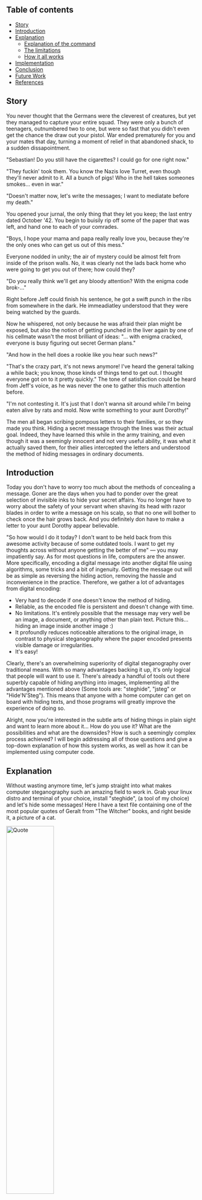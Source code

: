 <!-- TABLE OF CONTENTS -->
## Table of contents
	
* [Story](#story)
* [Introduction](#introduction)
* [Explanation](#explanation)
  * [Explanation of the command](#explanation-of-the-command)
  * [The limitations](#the-limitations)
  * [How it all works](#how-it-all-works)
* [Implementation](#implementation)
* [Conclusion](#conclusion)
* [Future Work](#future-work)
* [References](#references)

<!-- STORY -->
## Story

You never thought that the Germans were the cleverest of creatures, but yet they managed to capture your entire squad. They were only a bunch of teenagers, outnumbered two to one, but were so fast that you didn't even get the chance the draw out your pistol. War ended prematurely for you and your mates that day, turning a moment of relief in that abandoned shack, to a sudden dissapointment.

"Sebastian! Do you still have the cigarettes? I could go for one right now."

"They fuckin' took them. You know the Nazis love Turret, even though they'll never admit to it. All a bunch of pigs! Who in the hell takes someones smokes... even in war."

"Doesn't matter now, let's write the messages; I want to mediatate before my death."

You opened your jurnal, the only thing that they let you keep; the last entry dated October '42. You begin to buisily rip off some of the paper that was left, and hand one to each of your comrades.

"Boys, I hope your mama and papa really really love you, because they're the only ones who can get us out of this mess."

Everyone nodded in unity; the air of mystery could be almost felt from inside of the prison walls. No, it was clearly not the lads back home who were going to get you out of there; how could they?

"Do you really think we'll get any bloody attention? With the enigma code brok-..." 

Right before Jeff could finish his sentence, he got a swift punch in the ribs from somewhere in the dark. He immeadiatley understood that they were being watched by the guards.

Now he whispered, not only because he was afraid their plan might be exposed, but also the notion of getting punched in the liver again by one of his cellmate wasn't the most brilliant of ideas: "... with enigma cracked, everyone is busy figuring out secret German plans."

"And how in the hell does a rookie like you hear such news?"

"That's the crazy part, it's not news anymore! I've heard the general talking a while back; you know, those kinds of things tend to get out. I thought everyone got on to it pretty quickly." The tone of satisfaction could be heard from Jeff's voice, as he was never the one to gather this much attention before.

"I'm not contesting it. It's just that I don't wanna sit around while I'm being eaten alive by rats and mold. Now write something to your aunt Dorothy!"

The men all began scribing pompous letters to their families, or so they made you think. Hiding a secret message through the lines was their actual goal. Indeed, they have learned this while in the army training, and even though it was a seemingly innocent and not very useful ability, it was what it actually saved them, for their allies intercepted the letters and understood the method of hiding messages in ordinary documents.

<!-- INTRODUCTION -->
## Introduction

Today you don't have to worry too much about the methods of concealing a message. Goner are the days when you had to ponder over the great selection of invisible inks to hide your secret affairs. You no longer have to worry about the safety of your servant when shaving its head with razor blades in order to write a message on his scalp, so that no one will bother to check once the hair grows back. And you definitely don have to make a letter to your aunt Dorothy appear believable.

"So how would I do it today? I don't want to be held back from this awesome activity because of some outdated tools. I want to get my thoughts across without anyone getting the better of me" — you may impatiently say. As for most questions in life, computers are the  answer. More specifically, encoding a digital message into another digital file using algorithms, some tricks and a bit of ingenuity. Getting the message out will be as simple as reversing the hiding action, removing the hassle and inconvenience in the practice. Therefore, we gather a lot of advantages from digital encoding:
* Very hard to decode if one doesn't know the method of hiding.
* Reliable, as the encoded file is persistent and doesn't change with time.
* No limitations. It's entirely possible that the message may very well be an image, a document, or anything other than plain text. Picture this... hiding an image inside another image :)
* It profoundly reduces noticeable alterations to the original image, in contrast to physical steganography where the paper encoded presents visible damage or irregularities.
* It's easy!

Clearly, there's an overwhelming superiority of digital steganography over traditional means. With so many advantages backing it up, it's only logical that people will want to use it. There's already a handful of tools out there superbly capable of hiding anything into images, implementing all the advantages mentioned above (Some tools are: "steghide", "jsteg" or "Hide'N'Steg"). This means that anyone with a home computer can get on board with hiding texts, and those programs will greatly improve the experience of doing so. 

Alright, now you're interested in the subtle arts of hiding things in plain sight and want to learn more about it... How do you use it? What are the possibilities and what are the downsides? How is such a seemingly complex process achieved? I will begin addressing all of those questions and give a top-down explanation of how this system works, as well as how it can be implemented using computer code.

<!-- EXPLANATION -->
## Explanation

Without wasting anymore time, let's jump straight into what makes computer steganography such an amazing field to work in. Grab your linux distro and terminal of your choice, install "steghide", (a tool of my choice) and let's hide some messages! Here I have a text file containing one of the most popular quotes of Geralt from "The Witcher" books, and right beside it, a picture of a cat.

 <div class="row">
  <div class="column">
    <img src="images/Quote.jpg" alt="Quote" width="50%" height="50%">
  </div>
  <div class="column">
    <img src= "images/Cat.jpg" alt="Cat" width="35%" height="50%">
  </div>
</div> 

Fire up the terminal, and let's embed the text file right inside that Cat.jpeg:

```bash
steghide embed -v -cf 'Cat.jpg' -ef 'quote.txt' -p 'Dieffenbachia'
```
<!-- EXPLANATION OF THE COMMAND -->
### Explanation of the command
* steghide is the name of the compiled binary we're going to use.
* embed is the first option that steghide needs to get as input when you want to hide files.
* the well-known -v flag for verbose output gives extra information on what is hapenning behind the hood.
* the -cf is for "cover file" and the next argument will specify the path of the file you want to embed into. In this context, "cover file" is just a fancy term for my cat image.
* the -ef flag stands for "embed file" and lets you pass the path of the file you want to hide, and in this case it's going to be my witcher quote.
* finally, you have to provide a password so that only you can access the contents. Alternatively, you can omit this flag and set it at the password prompt from standard input.

Executing this command will begin the process of embedding the data, and if everything runs smoothly, you should get an output like this:

```bash
reading secret file "quote.txt"... done
reading cover file "Cat.jpg"... done
creating the graph... 229 sample values, 1469 vertices, 791725 edges
executing Static Minimum Degree Construction Heuristic... 99,9% (1,0) done
```

Steghide will hide the data directly inside of that image, so be sure you'll have a backup just in case, because you're not getting your original file back.

Now take a look at the modified image! It's so cool, it's marvelous, it's... it's the same image. Remember when I told you the file remains more or less the same and there's no way of telling with the naked eye that there's something hidden inside? — That's exactly the point. The integrity of the original file must approximatively remain the same for the steganographic process to be successful. Now, there is not to say that there will be someone ceasing you from cramming in so much data that you completely eradicate even the slightest trace of a cat in that image; it will also be quite obvious that you've hidden something secret when your feline buddy looks like the noise of an old cathode tube TV. Additionally, you can hide your texts in audio files which is another format that doesn't require precision in order to be understood by us.

Extracting the contents of the embedded file is as easy as the first command:

```bash
steghide extract -v -sf 'Cat.jpg' -xf 'My_secret_msg.txt' -p 'Dieffenbachia'
```

* -sf stands for "stegofile" and it's pretty self explanatory. Give it a file that has been edited by steghide before.
* -xf 'extract file' into a new file which you can also name and save. Interestingly, you can replace the file name with a dash "-" and get the output directly to stdout.


<!-- THE LIMITATIONS -->
### The limitations
Perhaps you have noticed, steganography very much likes to play with human perception and our inability of distinguishing slight changes on grand scales. I can only describe it as being a very precise tool that deals with imprecision. However, if you push it too hard, it might break on you, as it is with any fine and precise tool. For instance, passing a file too big for embedding will result in an error as there is so much space you can use in an image or audio file. Moreover, there's only a handful of file formats that can be used as cover files. Think about it; it wouldn't make sense to change the inner workings of a text message, it's going to result in something incoherent because the text file is too precise in what it has to offer. Let me explain in more detail:

<!-- HOW IT ALL WORKS -->
### How it all works
As we all know, our computer files are all made from a very long sequence of bytes, which represent contiguous blocks of memory on our storage devices. However, the way we interpret those bytes is very important... We can choose to look at a file as an image, text document, e-book or a game. I don't care that the sequence of bytes 01100011 01100001 01110100 spells out "cat" in ascii;  all I can really see is this strange grey-purple. That's right! I chose to interpret the bytes as a pixel made out of R(ed)G(reen)(B)lue values (I came to understand that computer science is just a big and extensive collection of standards, and this example shows why they're so important). Realising this holds the key to our understanding of steganography.

So here's a plan of attack: Break down the file into its elementary components and fit them into your cover file, make sure it can't be noticed, keep the image file as it, and don't increase the size and don't just paste the characters at the end. It's afterwards mandatory that you can extract the file as it was before this process took place. Luckily, you don't have to find ways of resolving all of those problems and you can adapt what other very smart people developed. Least Significant Bit, LSB in short, refers to the first bit that has the lowest importance in large-scale operations. For example, the first bit of the number 100 is zero, whereas for 101 is one, so changing the last bit had only a significance in changing the number's parity. On the other hand, if I change the most significant bit of 100 (which also happens to be zero), all of the sudden, from 100 we skyrocket all the way to 228. The same goes for colors as well: (252, 3, 144) in RGB is a beautiful and warm pink. If I change the last bit into one so that the green value turns from 3 to 131, the color will change significantly.

The big revelation is that changing the LSB from any of the pixel's color values will imperceptibly change the pixel. Thus,  doing so to every byte of information will result in a copy of the image with vast amounts of differences. The new file is by all means identically to the original and completely changed at the same time.

How does this help us? Well, those changed bits could be tiny segments of our message we so dearly want to encode! Breaking up our message into small bits and sticking them at the end of each pixel until we run out of data to encode will do the trick. This method not only superbly hides all of our data without increasing the size of the cover file, but also keeps the integrity of the original intact. Afterwards, we can reconstruct our message by reversing the process and get the ending bite of every pixel, sequentially sticking them one next to each other until we get the original message back in its full glory.

	[Picture showing the process]

<!-- IMPLEMENTATION -->
## Implementation

<!-- CONCLUSION -->
## Conclusion
  Write conclusion

<!-- FUTURE WORK -->
## Future work
  Write future work

<!-- References -->
## References
  Write references
